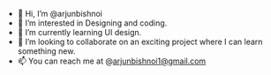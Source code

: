 - 👋 Hi, I’m @arjunbishnoi
- 👀 I’m interested in Designing and coding.
- 🌱 I’m currently learning UI design.
- 💞️ I’m looking to collaborate on an exciting project where I can learn something new.
- 📫 You can reach me at @arjunbishnoi1@gmail.com

<!---
arjunbishnoi/arjunbishnoi is a ✨ special ✨ repository because its `README.md` (this file) appears on your GitHub profile.
You can click the Preview link to take a look at your changes.
--->
